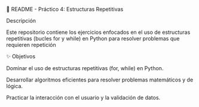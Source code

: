 📌 README - Práctico 4: Estructuras Repetitivas

Descripción

Este repositorio contiene los ejercicios enfocados en el uso de estructuras repetitivas (bucles for y while) en Python para resolver problemas que requieren repetición

✨ Objetivos

Dominar el uso de estructuras repetitivas (for, while) en Python.

Desarrollar algoritmos eficientes para resolver problemas matemáticos y de lógica.

Practicar la interacción con el usuario y la validación de datos.
